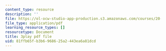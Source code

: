 ```yaml
---
content_type: resource
description: ''
file: https://ol-ocw-studio-app-production.s3.amazonaws.com/courses/20-219-becoming-the-next-bill-nye-writing-and-hosting-the-educational-show-january-iap-2015/81ffb65fb3b6968625a2443ea6a81dcd_bhGIdWQqUYw.pdf
file_type: application/pdf
learning_resource_types: []
resourcetype: Document
title: 3play pdf file
uid: 81ffb65f-b3b6-9686-25a2-443ea6a81dcd
---
```

